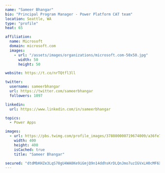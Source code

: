 ```yaml
---
name: "Sameer Bhangar"
bio: "Principal Program Manager - Power Platform CAT team"
location: Seattle, WA
type: "profile"
heat: 65

affiliation:
  name: Microsoft
  domain: microsoft.com
  images:
    - url: "/assets/images/organizations/microsoft.com-50x50.jpg"
      width: 50
      height: 50

website: https://t.co/nrTQtfl3ll

twitter:
  username: sameerbhangar
  url: https://twitter.com/sameerbhangar
  followers: 1097

linkedin:
  url: https://www.linkedin.com/in/sameerbhangar

topics:
  - Power Apps

images:
  - url: https://pbs.twimg.com/profile_images/378800000719674009/a36fe7ddfab1778b76e5793772e43798_400x400.jpeg
    width: 400
    height: 400
    isCached: true
    title: "Sameer Bhangar"

secured: "dtdMbKHZe3LqS78gU4WA8Ke9iGmjQ9n14ddhsKrDLQnJmo7uzIGVxLH0cMF6X+fZtSwr6eBSwceX3F9CxGxk9dIyqZz7iNkCmUFv9lhnvFjmpoZ+qjHakJvmm6u3TK1xcSetuvI4bZ4Fhdd9n6VqaBsNmfMtCjZqhScj8Mnqc2M8tK6S9meQABYfgR803/QmfBi7xp2SqIZxf8Ejl9oNJ/nB6nF9C1p7+WdkQfO880zSHJcPTKjZcmavPh6+edZubgw8Yjaxz9FSHf20LY2Hssg9+t8TIcCzan191/UWzKkd0fxTOofpa4eeJw1NtRLFFJrd9cMy5oY/21cKeTmtFTrvK2qBRzLF4ftt7FnXUQVypQ/HkyYJ8kVKxAfVMIGk4bddevY2NNh1Ijsny1rEcoAmlytBRF4VL4XyldeSgso=;OLLKoRqbZTR0HM58tqgNlw=="
---
```


